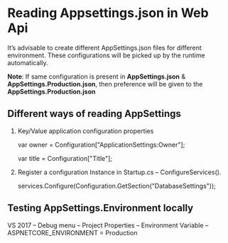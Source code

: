 # Reading Appsettings.json in Web Api
It’s advisable to create different AppSettings.json files for different environment. These configurations will be picked up by the runtime automatically.

**Note**: If same configuration is present in **AppSettings.json** & **AppSettings.Production.json**, then preference will be given to the **AppSettings.Production.json**

## Different ways of reading AppSettings

1. Key/Value application configuration properties

    var owner = Configuration["ApplicationSettings:Owner"];

    var title = Configuration["Title"];


2.	Register a configuration Instance in Startup.cs – ConfigureServices().

    services.Configure<DatabaseSettings>(Configuration.GetSection("DatabaseSettings"));


## Testing AppSettings.Environment locally

VS 2017 – Debug menu – Project Properties – Environment Variable – ASPNETCORE_ENVIRONMENT = Production
